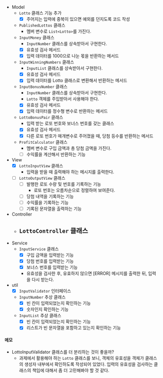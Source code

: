 - Model
    - `Lotto` 클래스 기능 추가
        - [x] 주어지는 입력에 중복이 있으면 예외를 던지도록 코드 작성
    - `PublishedLottos` 클래스
      - 멤버 변수로 `List<Lotto>`를 가진다.
    - `InputMoney` 클래스
      - `InputNumber` 클래스를 상속받아서 구현한다.
      - [x] 유효성 검사 메서드
      - [x] 입력 데이터를 1000으로 나눈 몫을 반환하는 메서드
    - `InputWinningNumbers` 클래스
      - `InputList` 클래스를 상속받아서 구현한다.
      - [x] 유효성 검사 메서드
      - [x] 입력 데이터를 Lotto 클래스로 변환해서 반환하는 메서드
    - `InputBonusNumber` 클래스
      - `InputNumber` 클래스를 상속받아서 구현한다.
      - `Lotto` 객체를 주입받아서 사용해야 한다.
      - [x] 유효성 검사 메서드
      - [x] 입력 데이터를 정수형 변수로 반환하는 메서드
    - `LottoBonusPair` 클래스
      - 입력 받는 로또 번호와 보너스 번호를 갖는 클래스
      - [x] 유효성 검사 메서드
      - [x] 다른 로또 번호가 매개변수로 주어졌을 때, 당첨 등수를 반환하는 메서드
    - `ProfitCalculator` 클래스
        - 멤버 변수로 구입 금액과 총 당첨 금액을 가진다.
        - [ ] 수익률을 계산해서 반환하는 기능
- View
    - [x] `LottoInputView` 클래스
      - 입력을 받을 때 출력해야 하는 메시지를 출력한다.
    - [ ] `LottoOutputView` 클래스
        - [ ] 발행한 로또 수량 및 번호를 기록하는 기능
            - 로또 번호는 오름차순으로 정렬하여 보여준다.
        - [ ] 당첨 내역을 기록하는 기능
        - [ ] 수익률을 기록하는 기능
        - [ ] 기록된 문자열을 출력하는 기능
- Controller
    - `LottoController` 클래스
      - 
- Service
  - `InputService` 클래스
    - [x] 구입 금액을 입력받는 기능
    - [x] 당첨 번호를 입력받는 기능
    - [x] 보너스 번호를 입력받는 기능
    - 유효성을 검사한 후, 유효하지 않으면 [ERROR] 메시지를 출력한 뒤, 입력을 다시 받는다.
- util
    - [x] `InputValidator` 인터페이스
    - `InputNumber` 추상 클래스
      - [x] 빈 칸이 입력되었는지 확인하는 기능
      - [x] 숫자인지 확인하는 기능
    - `InputList` 추상 클래스
      - [x] 빈 칸이 입력되었는지 확인하는 기능
      - [x] 리스트가 빈 문자열을 포함하고 있는지 확인하는 기능
#### 메모
- LottoInputValidator 클래스를 더 분리하는 것이 좋을까?
    - 과제에서 활용해야 하는 `Lotto` 클래스를 보니, 객체의 유효성을 객체가 클래스의 생성자 내부에서 확인하도록 작성되어 있었다. 입력의 유효성을 검사하는 클래스의 책임에 대해서 좀 더 고민해봐야 할 것 같다.